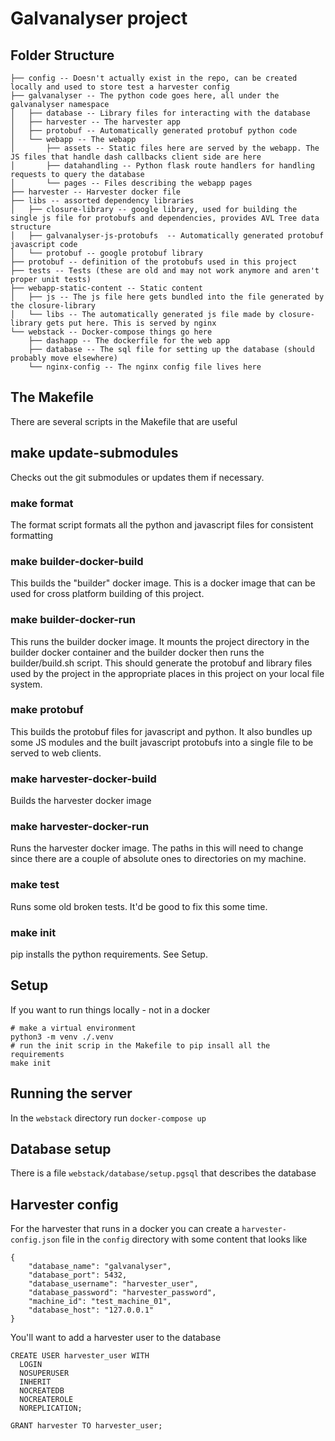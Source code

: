 # Galvanalyser project

Folder Structure
----------------
```
├── config -- Doesn't actually exist in the repo, can be created locally and used to store test a harvester config
├── galvanalyser -- The python code goes here, all under the galvanalyser namespace
│   ├── database -- Library files for interacting with the database
│   ├── harvester -- The harvester app
│   ├── protobuf -- Automatically generated protobuf python code
│   └── webapp -- The webapp
│       ├── assets -- Static files here are served by the webapp. The JS files that handle dash callbacks client side are here
│       ├── datahandling -- Python flask route handlers for handling requests to query the database
│       └── pages -- Files describing the webapp pages
├── harvester -- Harvester docker file
├── libs -- assorted dependency libraries
│   ├── closure-library -- google library, used for building the single js file for protobufs and dependencies, provides AVL Tree data structure
│   ├── galvanalyser-js-protobufs  -- Automatically generated protobuf javascript code
│   └── protobuf -- google protobuf library
├── protobuf -- definition of the protobufs used in this project
├── tests -- Tests (these are old and may not work anymore and aren't proper unit tests)
├── webapp-static-content -- Static content
│   ├── js -- The js file here gets bundled into the file generated by the closure-library
│   └── libs -- The automatically generated js file made by closure-library gets put here. This is served by nginx
└── webstack -- Docker-compose things go here
    ├── dashapp -- The dockerfile for the web app
    ├── database -- The sql file for setting up the database (should probably move elsewhere)
    └── nginx-config -- The nginx config file lives here
```
## The Makefile
There are several scripts in the Makefile that are useful

## make update-submodules
Checks out the git submodules or updates them if necessary.

### make format
The format script formats all the python and javascript files for consistent formatting

### make builder-docker-build
This builds the "builder" docker image. This is a docker image that can be used for cross platform building of this project.

### make builder-docker-run
This runs the builder docker image. It mounts the project directory in the builder docker container and the builder docker then runs the builder/build.sh script. This should generate the protobuf and library files used by the project in the appropriate places in this project
on your local file system.

### make protobuf
This builds the protobuf files for javascript and python.
It also bundles up some JS modules and the built javascript protobufs into a single file to be served to web clients.

### make harvester-docker-build
Builds the harvester docker image

### make harvester-docker-run
Runs the harvester docker image. The paths in this will need to change since there are a couple of absolute ones to directories on my machine.

### make test
Runs some old broken tests. It'd be good to fix this some time.

### make init
pip installs the python requirements. See Setup.

## Setup
If you want to run things locally - not in a docker
```
# make a virtual environment
python3 -m venv ./.venv
# run the init scrip in the Makefile to pip insall all the requirements
make init
```

## Running the server
In the `webstack` directory run `docker-compose up`

## Database setup
There is a file `webstack/database/setup.pgsql` that describes the database

## Harvester config
For the harvester that runs in a docker you can create a `harvester-config.json` file in the `config` directory with some content that looks like
```
{
    "database_name": "galvanalyser", 
    "database_port": 5432, 
    "database_username": "harvester_user", 
    "database_password": "harvester_password", 
    "machine_id": "test_machine_01", 
    "database_host": "127.0.0.1"
}
```
You'll want to add a harvester user to the database
```
CREATE USER harvester_user WITH
  LOGIN
  NOSUPERUSER
  INHERIT
  NOCREATEDB
  NOCREATEROLE
  NOREPLICATION;

GRANT harvester TO harvester_user;
```